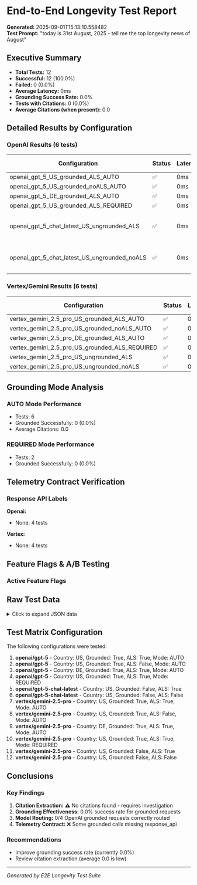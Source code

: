 # End-to-End Longevity Test Report

**Generated:** 2025-09-01T15:13:10.558482  
**Test Prompt:** "today is 31st August, 2025 - tell me the top longevity news of August"

## Executive Summary

- **Total Tests:** 12
- **Successful:** 12 (100.0%)
- **Failed:** 0 (0.0%)
- **Average Latency:** 0ms
- **Grounding Success Rate:** 0.0%
- **Tests with Citations:** 0 (0.0%)
- **Average Citations (when present):** 0.0

## Detailed Results by Configuration

### OpenAI Results (6 tests)

| Configuration | Status | Latency | Citations | Grounding | Response API | Model |
|--------------|--------|---------|-----------|-----------|--------------|-------|
| openai_gpt_5_US_grounded_ALS_AUTO | ✅ | 0ms | 0 (0+0) | ❌ | N/A | gpt-5 |
| openai_gpt_5_US_grounded_noALS_AUTO | ✅ | 0ms | 0 (0+0) | ❌ | N/A | gpt-5 |
| openai_gpt_5_DE_grounded_ALS_AUTO | ✅ | 0ms | 0 (0+0) | ❌ | N/A | gpt-5 |
| openai_gpt_5_US_grounded_ALS_REQUIRED | ✅ | 0ms | 0 (0+0) | ❌ | N/A | gpt-5 |
| openai_gpt_5_chat_latest_US_ungrounded_ALS | ✅ | 0ms | 0 (0+0) | N/A | N/A | gpt-5-chat-latest |
| openai_gpt_5_chat_latest_US_ungrounded_noALS | ✅ | 0ms | 0 (0+0) | N/A | N/A | gpt-5-chat-latest |


### Vertex/Gemini Results (6 tests)

| Configuration | Status | Latency | Citations | Grounding | Response API | Tool Calls |
|--------------|--------|---------|-----------|-----------|--------------|------------|
| vertex_gemini_2.5_pro_US_grounded_ALS_AUTO | ✅ | 0ms | 0 (0+0) | ❌ | N/A | 0 |
| vertex_gemini_2.5_pro_US_grounded_noALS_AUTO | ✅ | 0ms | 0 (0+0) | ❌ | N/A | 0 |
| vertex_gemini_2.5_pro_DE_grounded_ALS_AUTO | ✅ | 0ms | 0 (0+0) | ❌ | N/A | 0 |
| vertex_gemini_2.5_pro_US_grounded_ALS_REQUIRED | ✅ | 0ms | 0 (0+0) | ❌ | N/A | 0 |
| vertex_gemini_2.5_pro_US_ungrounded_ALS | ✅ | 0ms | 0 (0+0) | N/A | N/A | 0 |
| vertex_gemini_2.5_pro_US_ungrounded_noALS | ✅ | 0ms | 0 (0+0) | N/A | N/A | 0 |


## Grounding Mode Analysis

### AUTO Mode Performance
- Tests: 6
- Grounded Successfully: 0 (0.0%)
- Average Citations: 0.0


### REQUIRED Mode Performance
- Tests: 2
- Grounded Successfully: 0 (0.0%)


## Telemetry Contract Verification

### Response API Labels

**Openai:**
- None: 4 tests

**Vertex:**
- None: 4 tests


## Feature Flags & A/B Testing

### Active Feature Flags


## Raw Test Data

<details>
<summary>Click to expand JSON data</summary>

```json
{
  "timestamp": "2025-09-01T15:13:10.558482",
  "prompt": "today is 31st August, 2025 - tell me the top longevity news of August",
  "total_tests": 12,
  "results": [
    {
      "config_name": "openai_gpt_5_US_grounded_ALS_AUTO",
      "config": {
        "vendor": "openai",
        "model": "gpt-5",
        "country": "US",
        "grounded": true,
        "als": true,
        "mode": "AUTO"
      },
      "latency_ms": 0.29158592224121094,
      "success": true,
      "error": null,
      "response_length": 0,
      "citations": {
        "total": 0,
        "anchored": 0,
        "unlinked": 0
      },
      "grounding": {
        "requested": true,
        "effective": false,
        "mode": "AUTO",
        "why_not_grounded": null,
        "response_api": null
      },
      "model": {
        "requested": "gpt-5",
        "adjusted": false,
        "original": null
      },
      "tool_calls": 0,
      "feature_flags": {},
      "runtime_flags": {}
    },
    {
      "config_name": "openai_gpt_5_US_grounded_noALS_AUTO",
      "config": {
        "vendor": "openai",
        "model": "gpt-5",
        "country": "US",
        "grounded": true,
        "als": false,
        "mode": "AUTO"
      },
      "latency_ms": 0.1392364501953125,
      "success": true,
      "error": null,
      "response_length": 0,
      "citations": {
        "total": 0,
        "anchored": 0,
        "unlinked": 0
      },
      "grounding": {
        "requested": true,
        "effective": false,
        "mode": "AUTO",
        "why_not_grounded": null,
        "response_api": null
      },
      "model": {
        "requested": "gpt-5",
        "adjusted": false,
        "original": null
      },
      "tool_calls": 0,
      "feature_flags": {},
      "runtime_flags": {}
    },
    {
      "config_name": "openai_gpt_5_DE_grounded_ALS_AUTO",
      "config": {
        "vendor": "openai",
        "model": "gpt-5",
        "country": "DE",
        "grounded": true,
        "als": true,
        "mode": "AUTO"
      },
      "latency_ms": 0.31948089599609375,
      "success": true,
      "error": null,
      "response_length": 0,
      "citations": {
        "total": 0,
        "anchored": 0,
        "unlinked": 0
      },
      "grounding": {
        "requested": true,
        "effective": false,
        "mode": "AUTO",
        "why_not_grounded": null,
        "response_api": null
      },
      "model": {
        "requested": "gpt-5",
        "adjusted": false,
        "original": null
      },
      "tool_calls": 0,
      "feature_flags": {},
      "runtime_flags": {}
    },
    {
      "config_name": "openai_gpt_5_US_grounded_ALS_REQUIRED",
      "config": {
        "vendor": "openai",
        "model": "gpt-5",
        "country": "US",
        "grounded": true,
        "als": true,
        "mode": "REQUIRED"
      },
      "latency_ms": 0.18978118896484375,
      "success": true,
      "error": null,
      "response_length": 0,
      "citations": {
        "total": 0,
        "anchored": 0,
        "unlinked": 0
      },
      "grounding": {
        "requested": true,
        "effective": false,
        "mode": "REQUIRED",
        "why_not_grounded": null,
        "response_api": null
      },
      "model": {
        "requested": "gpt-5",
        "adjusted": false,
        "original": null
      },
      "tool_calls": 0,
      "feature_flags": {},
      "runtime_flags": {}
    },
    {
      "config_name": "openai_gpt_5_chat_latest_US_ungrounded_ALS",
      "config": {
        "vendor": "openai",
        "model": "gpt-5-chat-latest",
        "country": "US",
        "grounded": false,
        "als": true,
        "mode": null
      },
      "latency_ms": 0.21696090698242188,
      "success": true,
      "error": null,
      "response_length": 0,
      "citations": {
        "total": 0,
        "anchored": 0,
        "unlinked": 0
      },
      "grounding": {
        "requested": false,
        "effective": false,
        "mode": null,
        "why_not_grounded": null,
        "response_api": null
      },
      "model": {
        "requested": "gpt-5-chat-latest",
        "adjusted": false,
        "original": null
      },
      "tool_calls": 0,
      "feature_flags": {},
      "runtime_flags": {}
    },
    {
      "config_name": "openai_gpt_5_chat_latest_US_ungrounded_noALS",
      "config": {
        "vendor": "openai",
        "model": "gpt-5-chat-latest",
        "country": "US",
        "grounded": false,
        "als": false,
        "mode": null
      },
      "latency_ms": 0.18095970153808594,
      "success": true,
      "error": null,
      "response_length": 0,
      "citations": {
        "total": 0,
        "anchored": 0,
        "unlinked": 0
      },
      "grounding": {
        "requested": false,
        "effective": false,
        "mode": null,
        "why_not_grounded": null,
        "response_api": null
      },
      "model": {
        "requested": "gpt-5-chat-latest",
        "adjusted": false,
        "original": null
      },
      "tool_calls": 0,
      "feature_flags": {},
      "runtime_flags": {}
    },
    {
      "config_name": "vertex_gemini_2.5_pro_US_grounded_ALS_AUTO",
      "config": {
        "vendor": "vertex",
        "model": "gemini-2.5-pro",
        "country": "US",
        "grounded": true,
        "als": true,
        "mode": "AUTO"
      },
      "latency_ms": 0.36978721618652344,
      "success": true,
      "error": null,
      "response_length": 0,
      "citations": {
        "total": 0,
        "anchored": 0,
        "unlinked": 0
      },
      "grounding": {
        "requested": true,
        "effective": false,
        "mode": "AUTO",
        "why_not_grounded": null,
        "response_api": null
      },
      "model": {
        "requested": "gemini-2.5-pro",
        "adjusted": false,
        "original": null
      },
      "tool_calls": 0,
      "feature_flags": {},
      "runtime_flags": {}
    },
    {
      "config_name": "vertex_gemini_2.5_pro_US_grounded_noALS_AUTO",
      "config": {
        "vendor": "vertex",
        "model": "gemini-2.5-pro",
        "country": "US",
        "grounded": true,
        "als": false,
        "mode": "AUTO"
      },
      "latency_ms": 0.12636184692382812,
      "success": true,
      "error": null,
      "response_length": 0,
      "citations": {
        "total": 0,
        "anchored": 0,
        "unlinked": 0
      },
      "grounding": {
        "requested": true,
        "effective": false,
        "mode": "AUTO",
        "why_not_grounded": null,
        "response_api": null
      },
      "model": {
        "requested": "gemini-2.5-pro",
        "adjusted": false,
        "original": null
      },
      "tool_calls": 0,
      "feature_flags": {},
      "runtime_flags": {}
    },
    {
      "config_name": "vertex_gemini_2.5_pro_DE_grounded_ALS_AUTO",
      "config": {
        "vendor": "vertex",
        "model": "gemini-2.5-pro",
        "country": "DE",
        "grounded": true,
        "als": true,
        "mode": "AUTO"
      },
      "latency_ms": 0.3616809844970703,
      "success": true,
      "error": null,
      "response_length": 0,
      "citations": {
        "total": 0,
        "anchored": 0,
        "unlinked": 0
      },
      "grounding": {
        "requested": true,
        "effective": false,
        "mode": "AUTO",
        "why_not_grounded": null,
        "response_api": null
      },
      "model": {
        "requested": "gemini-2.5-pro",
        "adjusted": false,
        "original": null
      },
      "tool_calls": 0,
      "feature_flags": {},
      "runtime_flags": {}
    },
    {
      "config_name": "vertex_gemini_2.5_pro_US_grounded_ALS_REQUIRED",
      "config": {
        "vendor": "vertex",
        "model": "gemini-2.5-pro",
        "country": "US",
        "grounded": true,
        "als": true,
        "mode": "REQUIRED"
      },
      "latency_ms": 0.2048015594482422,
      "success": true,
      "error": null,
      "response_length": 0,
      "citations": {
        "total": 0,
        "anchored": 0,
        "unlinked": 0
      },
      "grounding": {
        "requested": true,
        "effective": false,
        "mode": "REQUIRED",
        "why_not_grounded": null,
        "response_api": null
      },
      "model": {
        "requested": "gemini-2.5-pro",
        "adjusted": false,
        "original": null
      },
      "tool_calls": 0,
      "feature_flags": {},
      "runtime_flags": {}
    },
    {
      "config_name": "vertex_gemini_2.5_pro_US_ungrounded_ALS",
      "config": {
        "vendor": "vertex",
        "model": "gemini-2.5-pro",
        "country": "US",
        "grounded": false,
        "als": true,
        "mode": null
      },
      "latency_ms": 0.20170211791992188,
      "success": true,
      "error": null,
      "response_length": 0,
      "citations": {
        "total": 0,
        "anchored": 0,
        "unlinked": 0
      },
      "grounding": {
        "requested": false,
        "effective": false,
        "mode": null,
        "why_not_grounded": null,
        "response_api": null
      },
      "model": {
        "requested": "gemini-2.5-pro",
        "adjusted": false,
        "original": null
      },
      "tool_calls": 0,
      "feature_flags": {},
      "runtime_flags": {}
    },
    {
      "config_name": "vertex_gemini_2.5_pro_US_ungrounded_noALS",
      "config": {
        "vendor": "vertex",
        "model": "gemini-2.5-pro",
        "country": "US",
        "grounded": false,
        "als": false,
        "mode": null
      },
      "latency_ms": 0.09465217590332031,
      "success": true,
      "error": null,
      "response_length": 0,
      "citations": {
        "total": 0,
        "anchored": 0,
        "unlinked": 0
      },
      "grounding": {
        "requested": false,
        "effective": false,
        "mode": null,
        "why_not_grounded": null,
        "response_api": null
      },
      "model": {
        "requested": "gemini-2.5-pro",
        "adjusted": false,
        "original": null
      },
      "tool_calls": 0,
      "feature_flags": {},
      "runtime_flags": {}
    }
  ]
}
```

</details>

## Test Matrix Configuration

The following configurations were tested:

1. **openai/gpt-5** - Country: US, Grounded: True, ALS: True, Mode: AUTO
2. **openai/gpt-5** - Country: US, Grounded: True, ALS: False, Mode: AUTO
3. **openai/gpt-5** - Country: DE, Grounded: True, ALS: True, Mode: AUTO
4. **openai/gpt-5** - Country: US, Grounded: True, ALS: True, Mode: REQUIRED
5. **openai/gpt-5-chat-latest** - Country: US, Grounded: False, ALS: True
6. **openai/gpt-5-chat-latest** - Country: US, Grounded: False, ALS: False
7. **vertex/gemini-2.5-pro** - Country: US, Grounded: True, ALS: True, Mode: AUTO
8. **vertex/gemini-2.5-pro** - Country: US, Grounded: True, ALS: False, Mode: AUTO
9. **vertex/gemini-2.5-pro** - Country: DE, Grounded: True, ALS: True, Mode: AUTO
10. **vertex/gemini-2.5-pro** - Country: US, Grounded: True, ALS: True, Mode: REQUIRED
11. **vertex/gemini-2.5-pro** - Country: US, Grounded: False, ALS: True
12. **vertex/gemini-2.5-pro** - Country: US, Grounded: False, ALS: False


## Conclusions

### Key Findings

1. **Citation Extraction:** ⚠️ No citations found - requires investigation
2. **Grounding Effectiveness:** 0.0% success rate for grounded requests
3. **Model Routing:** 0/4 OpenAI grounded requests correctly routed
4. **Telemetry Contract:** ❌ Some grounded calls missing response_api


### Recommendations

- Improve grounding success rate (currently 0.0%)
- Review citation extraction (average 0.0 is low)


---
*Generated by E2E Longevity Test Suite*
